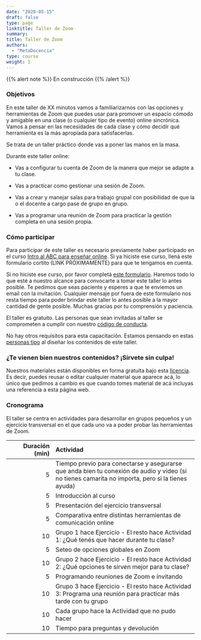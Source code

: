 ```yaml
---
date: "2020-05-15"
draft: false
type: page
linktitle: Taller de Zoom
summary: 
title: Taller de Zoom
authors: 
  - "MetaDocencia"
type: course
weight: 1
---
```

  
  

{{% alert note %}}
En construcción
{{% /alert %}}

### Objetivos 

En este taller de XX minutos vamos a familiarizarnos con las opciones y herramientas de Zoom que puedes usar para promover un espacio cómodo y amigable en una clase (o cualquier tipo de evento) online sincrónica. Vamos a pensar en las necesidades de cada clase y cómo decidír qué herramienta es la más apropiada para satisfacerlas. 

Se trata de un taller práctico donde vas a poner las manos en la masa. 

Durante este taller online:

* Vas a configurar tu cuenta de Zoom de la manera que mejor se adapte a tu clase.

* Vas a practicar como gestionar una sesión de Zoom.

* Vas a crear y manejar salas para trabajo grupal con posibilidad de que la o el docente a cargo pase de grupo en grupo.

* Vas a programar una reunión de Zoom para practicar la gestión completa en una sesión propia. 

### Cómo participar 

Para participar de este taller es necesario previamente haber participado en el curso [Intro al ABC para enseñar online](/cursos/abc-online/intro-abc/). Si ya hiciste ese curso, llená este formulario cortito (LINK PRÓXIMAMENTE) para que te tengamos en cuenta. 

Si no hiciste ese curso, por favor completá [este formulario](https://forms.gle/wTQCxCoCe6jGTy217). Haremos todo lo que esté a nuestro alcance para convocarte a tomar este taller lo antes posible. Te pedimos que seas paciente y esperes a que te enviemos un email con la invitación. Cualquier mensaje por fuera de este formulario nos resta tiempo para poder brindar este taller lo antes posible a la mayor cantidad de gente posible. Muchas gracias por tu comprensión y paciencia.

El taller es gratuito. Las personas que sean invitadas al taller se comprometen a cumplir con nuestro [código de conducta](https://metadocencia.netlify.app/cdc/).

No hay otros requisitos para esta capacitación. Estamos pensando en estas [personas tipo](/post/personas-tipo/) al diseñar los contenidos de este taller. 

### ¿Te vienen bien nuestros contenidos? ¡Sirvete sin culpa!

Nuestros materiales están disponibles en forma gratuita bajo esta [licencia](https://creativecommons.org/licenses/by/4.0/deed.es). Es decir, puedes reusar o editar cualquier material que aparece acá, lo único que pedimos a cambio es que cuando tomes material de acá incluyas una referencia a esta página web.

### Cronograma

El taller se centra en actividades para desarrollar en grupos pequeños y un ejercicio transversal en el que cada uno va a poder probar las herramientas de Zoom. 


|  Duración (min)  |  Actividad  |
| ------:|:----------- |
| <img width="200"/> 5 | Tiempo previo para conectarse y asegurarse que anda bien tu conexión de audio y video (si no tienes camarita no importa, pero si la tienes ayuda) |
| 5 | Introducción al curso |
| 5 | Presentación del ejercicio transversal | 
| 5 | Comparativa entre distintas herramientas de comunicación online | 
| 10 | Grupo 1 hace Ejercicio - El resto hace Actividad 1: ¿Qué tenés que hacer durante tu clase? |
| 5 | Seteo de opciones globales en Zoom |
| 10 | Grupo 2 hace Ejercicio - El resto hace Actividad 2: ¿Qué opciones te sirven mejor para tu clase? |
| 5 | Programando reuniones de Zoom e invitando |
| 10 | Grupo 3 hace Ejercicio - El resto hace Actividad 3: Programa una reunión para practicar más tarde con tu grupo |
| 10 | Cada grupo hace la Actividad que no pudo hacer |
| 10 | Tiempo para preguntas y devolución |



